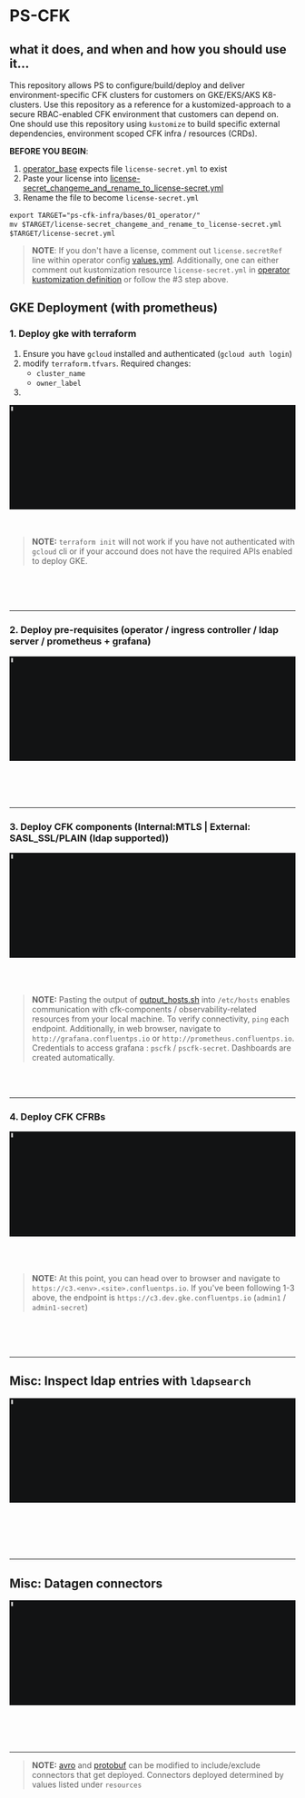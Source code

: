 # PS-CFK 

##  what it does, and when and how you should use it…

This repository allows PS to configure/build/deploy and deliver environment-specific CFK clusters for customers on GKE/EKS/AKS K8-clusters. Use this repository as a reference for a kustomized-approach to a secure RBAC-enabled CFK environment that customers can depend on. One should use this repository using `kustomize` to build specific external dependencies, environment scoped CFK infra / resources (CRDs).  


**BEFORE YOU BEGIN**:
     
1. [operator_base](ps-cfk-infra/bases/01_operator/kustomization.yml) expects file `license-secret.yml` to exist
2. Paste your license into [license-secret_changeme_and_rename_to_license-secret.yml](ps-cfk-infra/bases/01_operator/license-secret_changeme_and_rename_to_license-secret.yml)
3. Rename the file to become `license-secret.yml` 

```
export TARGET="ps-cfk-infra/bases/01_operator/"
mv $TARGET/license-secret_changeme_and_rename_to_license-secret.yml $TARGET/license-secret.yml
```

> **NOTE**: If you don't have a license, comment out `license.secretRef` line within operator config [values.yml](ps-cfk-infra/bases/01_operator/values.yml). Additionally, one can either comment out kustomization resource `license-secret.yml` in [operator kustomization definition](ps-cfk-infra/bases/01_operator/kustomization.yml) or follow the #3 step above.  


## GKE Deployment (with prometheus)


### 1. Deploy gke with terraform 

  1. Ensure you have `gcloud` installed and authenticated (`gcloud auth login`)
  2. modify `terraform.tfvars`. Required changes: 
     - `cluster_name`
     - `owner_label`
  3. 


![tf_gke](assets/tf_gke.gif)

<br>

> **NOTE:** `terraform init` will not work if you have not authenticated with `gcloud` cli or if your accound does not have the required APIs enabled to deploy GKE.

<br>
<br>
<br>
<hr>

### 2. Deploy pre-requisites (operator / ingress controller / ldap server / prometheus + grafana) 

![prereq_gke](assets/prereq_gke.gif)


<br>





<br>
<br>
<hr>

### 3. Deploy CFK components (Internal:MTLS | External: SASL_SSL/PLAIN (ldap supported))

![cfkinfra_gke](assets/cfkinfra_gke.gif)


<br>
<br>


> **NOTE:** Pasting the output of [output_hosts.sh](ps-cfk-infra/output_hosts.sh) into `/etc/hosts` enables communication with cfk-components / observability-related resources from your local machine. To verify connectivity, `ping` each endpoint. Additionally, in web browser, navigate to `http://grafana.confluentps.io` or `http://prometheus.confluentps.io`. Credentials to access grafana : `pscfk` / `pscfk-secret`. Dashboards are created automatically.    


<br>
<br>

<hr>




### 4. Deploy CFK CFRBs 

![cfkapp_gke](assets/cfkapp_gke.gif)


<br>
<br>

> **NOTE:** At this point, you can head over to browser and navigate to `https://c3.<env>.<site>.confluentps.io`. If you've been following 1-3 above, the endpoint is `https://c3.dev.gke.confluentps.io` (`admin1` / `admin1-secret`)

<br>
<br>
<br>
<hr>




## Misc: Inspect ldap entries with `ldapsearch`


![ldapsearch](assets/ldapsearch.gif)

<br>
<br>
<br>
<br>
<hr>

## Misc: Datagen connectors

![datagen](assets/connectors_datagen.gif)


<br>
<br>
<br>
<hr>


> **NOTE:** [avro](ps-cfk-app/bases/connectors/datagen/avro/kustomization.yml) and [protobuf](ps-cfk-app/bases/connectors/datagen/protobuf/kustomization.yml) can be modified to include/exclude connectors that get deployed. Connectors deployed determined by values listed under `resources`   
